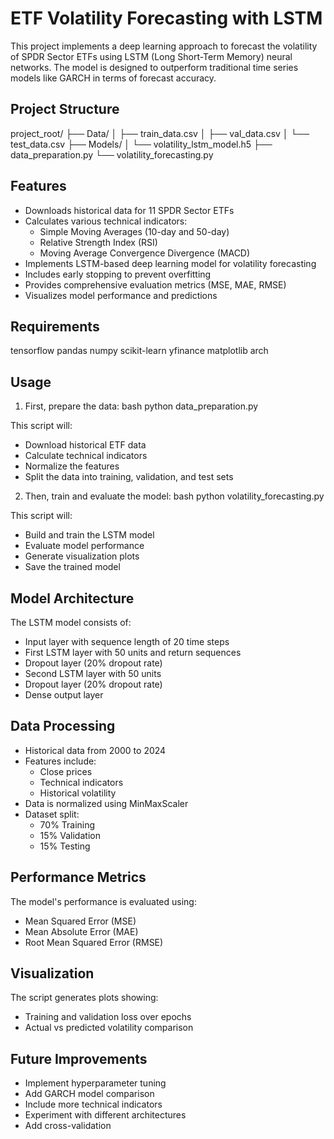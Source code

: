 # ETF Volatility Forecasting with LSTM

This project implements a deep learning approach to forecast the volatility of SPDR Sector ETFs using LSTM (Long Short-Term Memory) neural networks. The model is designed to outperform traditional time series models like GARCH in terms of forecast accuracy.

## Project Structure
project_root/
├── Data/
│ ├── train_data.csv
│ ├── val_data.csv
│ └── test_data.csv
├── Models/
│ └── volatility_lstm_model.h5
├── data_preparation.py
└── volatility_forecasting.py

## Features

- Downloads historical data for 11 SPDR Sector ETFs
- Calculates various technical indicators:
  - Simple Moving Averages (10-day and 50-day)
  - Relative Strength Index (RSI)
  - Moving Average Convergence Divergence (MACD)
- Implements LSTM-based deep learning model for volatility forecasting
- Includes early stopping to prevent overfitting
- Provides comprehensive evaluation metrics (MSE, MAE, RMSE)
- Visualizes model performance and predictions

## Requirements
tensorflow
pandas
numpy
scikit-learn
yfinance
matplotlib
arch

## Usage

1. First, prepare the data:
bash
python data_preparation.py

This script will:
- Download historical ETF data
- Calculate technical indicators
- Normalize the features
- Split the data into training, validation, and test sets

2. Then, train and evaluate the model:
bash
python volatility_forecasting.py

This script will:
- Build and train the LSTM model
- Evaluate model performance
- Generate visualization plots
- Save the trained model

## Model Architecture

The LSTM model consists of:
- Input layer with sequence length of 20 time steps
- First LSTM layer with 50 units and return sequences
- Dropout layer (20% dropout rate)
- Second LSTM layer with 50 units
- Dropout layer (20% dropout rate)
- Dense output layer

## Data Processing

- Historical data from 2000 to 2024
- Features include:
  - Close prices
  - Technical indicators
  - Historical volatility
- Data is normalized using MinMaxScaler
- Dataset split:
  - 70% Training
  - 15% Validation
  - 15% Testing

## Performance Metrics

The model's performance is evaluated using:
- Mean Squared Error (MSE)
- Mean Absolute Error (MAE)
- Root Mean Squared Error (RMSE)

## Visualization

The script generates plots showing:
- Training and validation loss over epochs
- Actual vs predicted volatility comparison

## Future Improvements

- Implement hyperparameter tuning
- Add GARCH model comparison
- Include more technical indicators
- Experiment with different architectures
- Add cross-validation